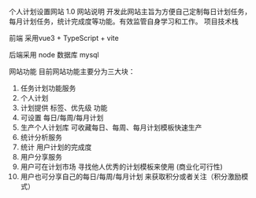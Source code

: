 个人计划设置网站 1.0
网站说明
 开发此网站主旨为方便自己定制每日计划任务，每月计划任务，统计完成度等功能。有效监管自身学习和工作。
 项目技术栈

 前端 采用vue3 + TypeScript + vite

 后端采用 node 数据库 mysql

网站功能
目前网站功能主要分为三大块：

1. 任务计划功能服务
  1. 个人计划
  2. 计划提供 标签、优先级 功能
  3. 可设置 每日/每周/每月计划
  4. 生产个人计划库 可收藏每日、每周、每月计划模板快速生产
2. 统计分析服务
  1. 统计 用户计划的完成度
3. 用户分享服务
  1. 用户可在计划市场 寻找他人优秀的计划模板来使用 (商业化可行性)
  2. 用户也可分享自己的每日/每周/每月计划 来获取积分或者关注（积分激励模式）